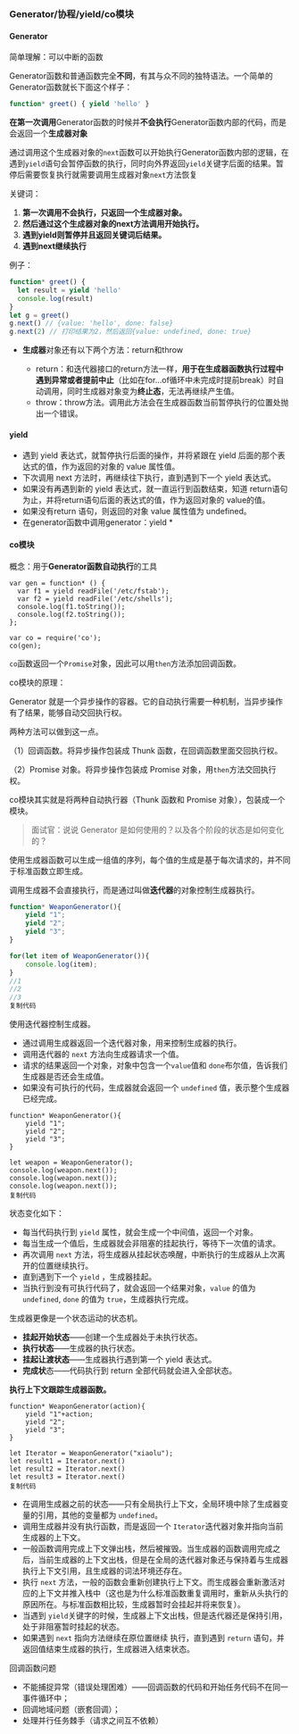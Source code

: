 ### Generator/协程/yield/co模块

#### Generator

简单理解：可以中断的函数 

Generator函数和普通函数完全**不同**，有其与众不同的独特语法。一个简单的Generator函数就长下面这个样子：

```js
function* greet() { yield 'hello' }
```

**在第一次调用**Generator函数的时候并**不会执行**Generator函数内部的代码，而是会返回一个**生成器对象**

通过调用这个生成器对象的`next`函数可以开始执行Generator函数内部的逻辑，在遇到`yield`语句会暂停函数的执行，同时向外界返回`yield`关键字后面的结果。暂停后需要恢复执行就需要调用生成器对象`next`方法恢复

关键词：

1. **第一次调用不会执行，只返回一个生成器对象。**
2. **然后通过这个生成器对象的next方法调用开始执行。**
3. **遇到yield则暂停并且返回关键词后结果。**
4. **遇到next继续执行**

例子：

```js
function* greet() {
  let result = yield 'hello'
  console.log(result)
}
let g = greet()
g.next() // {value: 'hello', done: false}
g.next(2) // 打印结果为2，然后返回{value: undefined, done: true}

```

- **生成器**对象还有以下两个方法：return和throw

  - return：和迭代器接口的return方法一样，**用于在生成器函数执行过程中遇到异常或者提前中止**（比如在for...of循环中未完成时提前break）时自动调用，同时生成器对象变为**终止态**，无法再继续产生值。
  - throw：throw方法。调用此方法会在生成器函数当前暂停执行的位置处抛出一个错误。

  

#### yield

- 遇到 yield 表达式，就暂停执行后面的操作，并将紧跟在 yield 后面的那个表达式的值，作为返回的对象的 value 属性值。
- 下次调用 next 方法时，再继续往下执行，直到遇到下一个 yield 表达式。
- 如果没有再遇到新的 yield 表达式，就一直运行到函数结束，知道 return语句为止，并将return语句后面的表达式的值，作为返回对象的 value的值。
- 如果没有return 语句，则返回的对象 value 属性值为 undefined。
- 在generator函数中调用generator：yield *

#### co模块

概念：用于**Generator函数自动执行**的工具

```
var gen = function* () {
  var f1 = yield readFile('/etc/fstab');
  var f2 = yield readFile('/etc/shells');
  console.log(f1.toString());
  console.log(f2.toString());
};

var co = require('co');
co(gen);

```

 `co`函数返回一个`Promise`对象，因此可以用`then`方法添加回调函数。



co模块的原理：

Generator 就是一个异步操作的容器。它的自动执行需要一种机制，当异步操作有了结果，能够自动交回执行权。

 两种方法可以做到这一点。

 （1）回调函数。将异步操作包装成 Thunk 函数，在回调函数里面交回执行权。

 （2）Promise 对象。将异步操作包装成 Promise 对象，用`then`方法交回执行权。

 co模块其实就是将两种自动执行器（Thunk 函数和 Promise 对象），包装成一个模块。



> 面试官：说说 Generator 是如何使用的？以及各个阶段的状态是如何变化的？

使用生成器函数可以生成一组值的序列，每个值的生成是基于每次请求的，并不同于标准函数立即生成。

调用生成器不会直接执行，而是通过叫做**迭代器**的对象控制生成器执行。

```js
function* WeaponGenerator(){
    yield "1";
    yield "2";
    yield "3";
}

for(let item of WeaponGenerator()){
    console.log(item);
}
//1
//2
//3
复制代码
```

使用迭代器控制生成器。

- 通过调用生成器返回一个迭代器对象，用来控制生成器的执行。
- 调用迭代器的 `next` 方法向生成器请求一个值。
- 请求的结果返回一个对象，对象中包含一个`value`值和 `done`布尔值，告诉我们生成器是否还会生成值。
- 如果没有可执行的代码，生成器就会返回一个 `undefined` 值，表示整个生成器已经完成。

```
function* WeaponGenerator(){
    yield "1";
    yield "2";
    yield "3";
}

let weapon = WeaponGenerator();
console.log(weapon.next());
console.log(weapon.next());
console.log(weapon.next());
复制代码
```

状态变化如下：

- 每当代码执行到 `yield` 属性，就会生成一个中间值，返回一个对象。
- 每当生成一个值后，生成器就会非阻塞的挂起执行，等待下一次值的请求。
- 再次调用 `next` 方法，将生成器从挂起状态唤醒，中断执行的生成器从上次离开的位置继续执行。
- 直到遇到下一个 `yield` ，生成器挂起。
- 当执行到没有可执行代码了，就会返回一个结果对象，`value` 的值为 `undefined`, `done` 的值为 `true`，生成器执行完成。

生成器更像是一个状态运动的状态机。

- **挂起开始状态**——创建一个生成器处于未执行状态。
- **执行状态**——生成器的执行状态。
- **挂起让渡状态**——生成器执行遇到第一个 yield 表达式。
- **完成状**态——代码执行到 return 全部代码就会进入全部状态。

**执行上下文跟踪生成器函数。**

```
function* WeaponGenerator(action){
    yield "1"+action;
    yield "2";
    yield "3";
}

let Iterator = WeaponGenerator("xiaolu");
let result1 = Iterator.next()
let result2 = Iterator.next()
let result3 = Iterator.next()
复制代码
```

- 在调用生成器之前的状态——只有全局执行上下文，全局环境中除了生成器变量的引用，其他的变量都为 `undefined`。
- 调用生成器并没有执行函数，而是返回一个 `Iterator`迭代器对象并指向当前生成器的上下文。
- 一般函数调用完成上下文弹出栈，然后被摧毁。当生成器的函数调用完成之后，当前生成器的上下文出栈，但是在全局的迭代器对象还与保持着与生成器执行上下文引用，且生成器的词法环境还存在。
- 执行 `next` 方法，一般的函数会重新创建执行上下文。而生成器会重新激活对应的上下文并推入栈中（这也是为什么标准函数重复调用时，重新从头执行的原因所在。与标准函数相比较，生成器暂时会挂起并将来恢复）。
- 当遇到 `yield`关键字的时候，生成器上下文出栈，但是迭代器还是保持引用，处于非阻塞暂时挂起的状态。
- 如果遇到 `next` 指向方法继续在原位置继续 执行，直到遇到 `return` 语句，并返回值结束生成器的执行，生成器进入结束状态。





回调函数问题

- 不能捕捉异常（错误处理困难）——回调函数的代码和开始任务代码不在同一事件循环中；
- 回调地域问题（嵌套回调）；
- 处理并行任务棘手（请求之间互不依赖）

